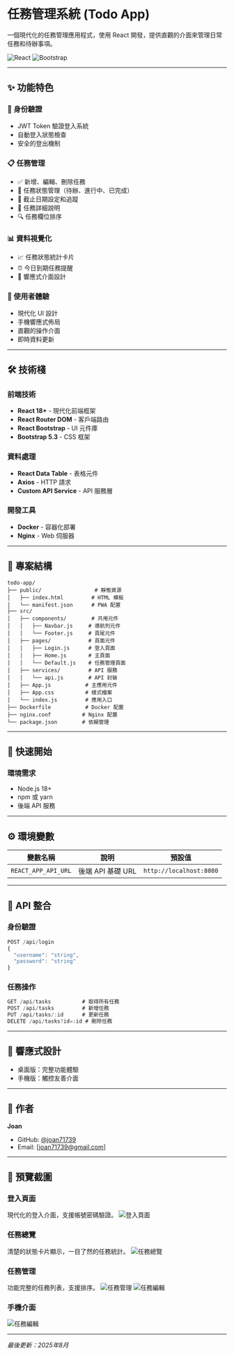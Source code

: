 # 任務管理系統 (Todo App)

一個現代化的任務管理應用程式，使用 React 開發，提供直觀的介面來管理日常任務和待辦事項。

![React](https://img.shields.io/badge/React-18+-blue.svg)
![Bootstrap](https://img.shields.io/badge/Bootstrap-5.3+-purple.svg)

---

## ✨ 功能特色

### 🔐 身份驗證
- JWT Token 驗證登入系統
- 自動登入狀態檢查
- 安全的登出機制

### 📋 任務管理
- ✅ 新增、編輯、刪除任務
- 🔄 任務狀態管理（待辦、進行中、已完成）
- 📅 截止日期設定和追蹤
- 📝 任務詳細說明
- 🔍 任務欄位排序

### 📊 資料視覺化
- 📈 任務狀態統計卡片
- ⏰ 今日到期任務提醒
- 📱 響應式介面設計

### 🎨 使用者體驗
- 現代化 UI 設計
- 手機響應式佈局
- 直觀的操作介面
- 即時資料更新

---

## 🛠 技術棧

### 前端技術
- **React 18+** - 現代化前端框架
- **React Router DOM** - 客戶端路由
- **React Bootstrap** - UI 元件庫
- **Bootstrap 5.3** - CSS 框架

### 資料處理
- **React Data Table** - 表格元件
- **Axios** - HTTP 請求
- **Custom API Service** - API 服務層

### 開發工具
- **Docker** - 容器化部署
- **Nginx** - Web 伺服器

---

## 📂 專案結構

```
todo-app/
├── public/                 # 靜態資源
│   ├── index.html         # HTML 模板
│   └── manifest.json      # PWA 配置
├── src/
│   ├── components/        # 共用元件
│   │   ├── Navbar.js     # 導航列元件
│   │   └── Footer.js     # 頁尾元件
│   ├── pages/            # 頁面元件
│   │   ├── Login.js      # 登入頁面
│   │   ├── Home.js       # 主頁面
│   │   └── Default.js    # 任務管理頁面
│   ├── services/         # API 服務
│   │   └── api.js        # API 封裝
│   ├── App.js           # 主應用元件
│   ├── App.css          # 樣式檔案
│   └── index.js         # 應用入口
├── Dockerfile           # Docker 配置
├── nginx.conf          # Nginx 配置
└── package.json        # 依賴管理
```

---

## 🚀 快速開始

### 環境需求
- Node.js 18+
- npm 或 yarn
- 後端 API 服務

---

## ⚙️ 環境變數

| 變數名稱            | 說明              | 預設值                  |
| ------------------- | ----------------- | ----------------------- |
| `REACT_APP_API_URL` | 後端 API 基礎 URL | `http://localhost:8080` |

---

## 🔌 API 整合

### 身份驗證
```javascript
POST /api/login
{
  "username": "string",
  "password": "string"
}
```

### 任務操作
```javascript
GET /api/tasks          # 取得所有任務
POST /api/tasks         # 新增任務
PUT /api/tasks/:id      # 更新任務
DELETE /api/tasks?id=:id # 刪除任務
```

---

## 📱 響應式設計

- 桌面版：完整功能體驗
- 手機版：觸控友善介面

---

## 👤 作者

**Joan**
- GitHub: [@joan71739](https://github.com/joan71739)
- Email: [joan71739@gmail.com]

---

## 📸 預覽截圖

### 登入頁面
現代化的登入介面，支援帳號密碼驗證。
![登入頁面](./images/login.png)

### 任務總覽
清楚的狀態卡片顯示，一目了然的任務統計。
![任務總覽](./images/taskCard.png
)

### 任務管理
功能完整的任務列表，支援排序。
![任務管理](./images/taskList.png)
![任務編輯](./images/taskEdit.png)


### 手機介面
![任務編輯](./images/phone.png)

---

*最後更新：2025年8月*